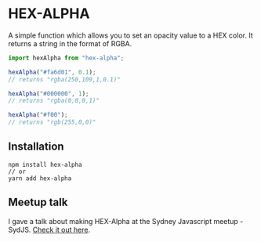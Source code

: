 # HEX-ALPHA

A simple function which allows you to set an opacity value to a HEX color. It returns a string in the format of RGBA.

```javascript
import hexAlpha from "hex-alpha";

hexAlpha("#fa6d01", 0.1);
// returns "rgba(250,109,1,0.1)"

hexAlpha("#000000", 1);
// returns "rgba(0,0,0,1)"

hexAlpha("#f00");
// returns "rgb(255,0,0)"
```

## Installation

```
npm install hex-alpha
// or
yarn add hex-alpha
```

## Meetup talk

I gave a talk about making HEX-Alpha at the Sydney Javascript meetup - SydJS. [Check it out here](https://www.youtube.com/watch?v=OQbF8Mx4iso).
